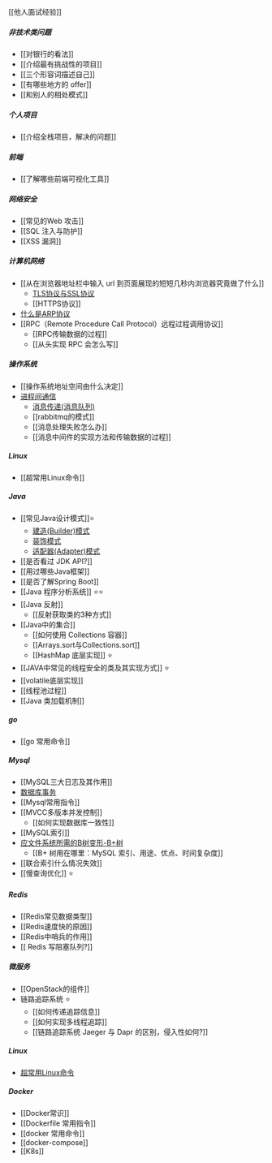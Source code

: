 [[他人面试经验]]
##### 非技术类问题
- [[对银行的看法]]
- [[介绍最有挑战性的项目]]
- [[三个形容词描述自己]]
- [[有哪些地方的 offer]]
- [[和别人的相处模式]]
##### 个人项目
- [[介绍全栈项目，解决的问题]]
##### 前端
- [[了解哪些前端可视化工具]]
##### 网络安全
- [[常见的Web 攻击]]
- [[SQL 注入与防护]]
- [[XSS 漏洞]]
##### 计算机网络
- [[从在浏览器地址栏中输入 url 到页面展现的短短几秒内浏览器究竟做了什么]]
	- [TLS协议与SSL协议](TLS协议与SSL协议.md)
	- [[HTTPS协议]]
- [什么是ARP协议](../考研/408/计算机网络/什么是ARP协议.md)
- [[RPC（Remote Procedure Call Protocol）远程过程调用协议]]
	- [[RPC传输数据的过程]]
	- [[从头实现 RPC 会怎么写]]
##### 操作系统
- [[操作系统地址空间由什么决定]]
- [进程间通信](../考研/408/操作系统/进程间通信.md)
	- [消息传递(消息队列)](../考研/408/操作系统/消息传递(消息队列).md)
	- [[rabbitmq的模式]]
	- [[消息处理失败怎么办]]
	- [[消息中间件的实现方法和传输数据的过程]]
##### Linux
- [[超常用Linux命令]]
##### Java
- [[常见Java设计模式]]⭐
	- [建造(Builder)模式](建造(Builder)模式.md)
	- [装饰模式](装饰模式.md)
	- [适配器(Adapter)模式](适配器(Adapter)模式.md)
- [[是否看过 JDK API?]]
- [[用过哪些Java框架]]
- [[是否了解Spring Boot]]
- [[Java 程序分析系统]] ⭐⭐
- [[Java 反射]]
	- [[反射获取类的3种方式]]
- [[Java中的集合]]
	- [[如何使用 Collections 容器]]
	- [[Arrays.sort与Collections.sort]]
	- [[HashMap 底层实现]] ⭐
- [[JAVA中常见的线程安全的类及其实现方式]] ⭐
- [[volatile底层实现]]
- [[线程池过程]]
- [[Java 类加载机制]]
##### go
- [[go 常用命令]]
##### Mysql
- [[MySQL三大日志及其作用]]
- [数据库事务](数据库事务.md)
- [[Mysql常用指令]]
- [[MVCC多版本并发控制]]
	- [[如何实现数据库一致性]]
- [[MySQL索引]]
- [应文件系统所需的B树变形-B+树](../考研/408/数据结构/应文件系统所需的B树变形-B+树.md)
	- [[B+ 树用在哪里：MySQL 索引、用途、优点、时间复杂度]]
- [[联合索引什么情况失效]]
- [[慢查询优化]] ⭐
##### Redis
- [[Redis常见数据类型]]
- [[Redis速度快的原因]]
- [[Redis中哨兵的作用]]
- [[ Redis 写阻塞队列?]]
##### 微服务
- [[OpenStack的组件]]
- 链路追踪系统 ⭐
	- [[如何传递追踪信息]]
	- [[如何实现多线程追踪]]
	- [[链路追踪系统 Jaeger 与 Dapr 的区别，侵入性如何?]]
##### Linux
- [超常用Linux命令](超常用Linux命令.md)
##### Docker
- [[Docker常识]]
- [[Dockerfile 常用指令]]
- [[docker 常用命令]]
- [[docker-compose]]
- [[K8s]]